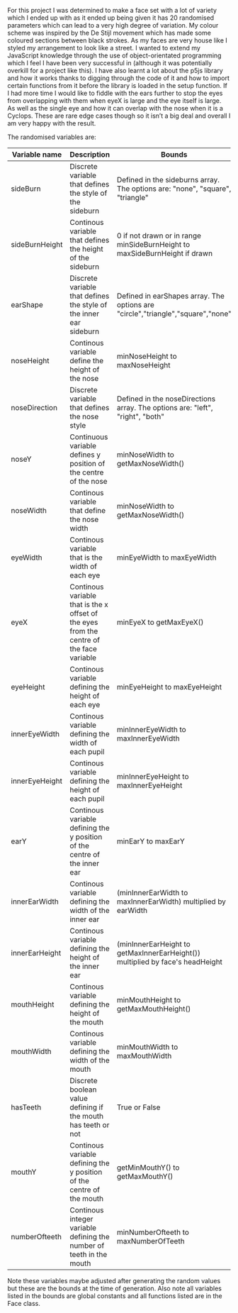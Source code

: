 For this project I was determined to make a face set with a lot of variety which I ended up with as it ended up being given it has 20 randomised parameters which can lead to a very high degree of variation. My colour scheme was inspired by the De Stijl movement which has made some coloured sections between black strokes. As my faces are very house like I styled my arrangement to look like a street.  I wanted to extend my JavaScript knowledge through the use of object-orientated programming which I feel I have been very successful in (although it was potentially overkill for a project like this). I have also learnt a lot about the p5js library and how it works thanks to digging through the code of it and how to import certain functions from it before the library is loaded in the setup function. If I had more time I would like to fiddle with the ears further to stop the eyes from overlapping with them when eyeX is large and the eye itself is large. As well as the single eye and how it can overlap with the nose when it is a Cyclops. These are rare edge cases though so it isn’t a big deal and overall I am very happy with the result. 

The randomised variables are:

| Variable name  | Description                                               | Bounds                       |
|----------------|-----------------------------------------------------------|------------------------------|
| sideBurn       | Discrete variable that defines the style of the sideburn  | Defined in the sideburns array. The options are: "none", "square", "triangle" |
| sideBurnHeight | Continous variable that defines the height of the sideburn    |0 if not drawn or in range minSideBurnHeight to maxSideBurnHeight if drawn                               |
| earShape       | Discrete variable that defines the style of the inner ear sideburn                                                        |  Defined in earShapes array. The options are "circle","triangle","square","none"                            |
| noseHeight     | Continous variable define the height of the nose                                                          |minNoseHeight to maxNoseHeight                             |
| noseDirection  |Discrete variable that defines the nose style                                                            |Defined in the  noseDirections array. The options are: "left", "right", "both"                              |
| noseY          | Continuous variable defines y position of the centre of the nose                                                           |minNoseWidth to getMaxNoseWidth()                             |
| noseWidth      | Continous variable that define the nose width                                                          |minNoseWidth to getMaxNoseWidth()                               |
| eyeWidth       | Continous variable that is the width of each eye                                                          |minEyeWidth to maxEyeWidth                              |
| eyeX           |Continous variable that is the x offset of the eyes from the centre of the face variable                                                            |minEyeX to getMaxEyeX()                              |
| eyeHeight      |Continous variable defining the height of each eye                                                         |minEyeHeight to maxEyeHeight                              |
| innerEyeWidth  |Continous variable defining the width of each pupil                                                           |minInnerEyeWidth to maxInnerEyeWidth                               |
| innerEyeHeight |Continous variable defining the height of each pupil                                                           |minInnerEyeHeight to maxInnerEyeHeight                              |
| earY           |Continous variable defining the y position of the centre of the inner ear                                                           |minEarY to maxEarY                              |
| innerEarWidth  |Continous variable defining the width of the inner ear                                                           |(minInnerEarWidth to maxInnerEarWidth) multiplied by earWidth                             |
| innerEarHeight |Continous variable defining the height of the inner ear                                                           |(minInnerEarHeight to getMaxInnerEarHeight()) multiplied by face's headHeight                             |
| mouthHeight    |Continous variable defining the height of the mouth                                                           |minMouthHeight to getMaxMouthHeight()                              |
| mouthWidth     |Continous variable defining the width of the mouth                                                          |minMouthWidth to maxMouthWidth                              |
| hasTeeth       |Discrete boolean value defining if the mouth has teeth or not                                                           |True or False                               |
| mouthY         |Continous variable defining the y position of the centre of the mouth                                                    |getMinMouthY() to getMaxMouthY()                              |
| numberOfteeth  |Continous integer variable defining the number of teeth in the mouth                                                           |minNumberOfteeth to maxNumberOfTeeth                             |

Note these variables maybe adjusted after generating the random values but these are the bounds at the time of generation. Also note all variables listed in the bounds are global constants and all functions listed are in the Face class. 